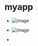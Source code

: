 # myapp

- ![image](https://github.com/user-attachments/assets/cd1f47c2-21d0-4db6-bad4-8bab97b11240)


- ![image](https://github.com/user-attachments/assets/8b260714-efce-40bf-9924-bed25c15baea)

-
